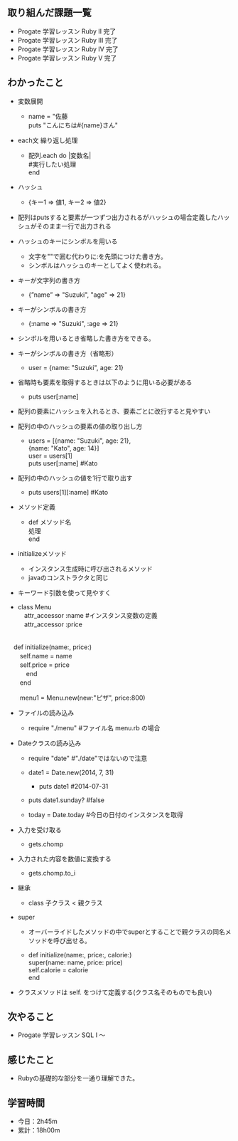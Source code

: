 ## 取り組んだ課題一覧
- Progate 学習レッスン Ruby II 完了
- Progate 学習レッスン Ruby III 完了
- Progate 学習レッスン Ruby IV 完了
- Progate 学習レッスン Ruby V 完了

## わかったこと
- 変数展開
    - name = "佐藤<br>
puts "こんにちは#{name}さん"

- each文 繰り返し処理
    - 配列.each do |変数名|<br>
#実行したい処理<br>
end

 - ハッシュ
    - {キー1 => 値1, キー2 => 値2}

- 配列はputsすると要素が一つずつ出力されるがハッシュの場合定義したハッシュがそのまま一行で出力される

- ハッシュのキーにシンボルを用いる
    - 文字を""で囲む代わりに:を先頭につけた書き方。
    - シンボルはハッシュのキーとしてよく使われる。

- キーが文字列の書き方
    - {”name” => "Suzuki", "age" => 21}
- キーがシンボルの書き方
    - {:name => "Suzuki", :age => 21}

- シンボルを用いるとき省略した書き方をできる。

- キーがシンボルの書き方（省略形）
    - user = {name: "Suzuki", age: 21}

- 省略時も要素を取得するときは以下のように用いる必要がある
    - puts user[:name]

- 配列の要素にハッシュを入れるとき、要素ごとに改行すると見やすい

- 配列の中のハッシュの要素の値の取り出し方
    - users = [{name: "Suzuki", age: 21},<br>
{name: "Kato", age: 14}]<br>
user = users[1]<br>
puts user[:name] #Kato

- 配列の中のハッシュの値を1行で取り出す
    - puts users[1][:name] #Kato

- メソッド定義
    - def メソッド名<br>
処理<br>
end

- initializeメソッド
    - インスタンス生成時に呼び出されるメソッド
    - javaのコンストラクタと同じ

- キーワード引数を使って見やすく<br>
- class Menu<br>
        　attr_accessor :name #インスタンス変数の定義<br>
        　attr_accessor :price<br>
<br>
        　def initialize(name:, price:)<br>
        　　self.name = name<br>
        　　self.price = price<br>
 　　　end<br>
　　end<br>

　　menu1 = Menu.new(new:"ピザ", price:800)

- ファイルの読み込み
    - require "./menu" #ファイル名 menu.rb の場合

- Dateクラスの読み込み
    - require "date" #"./date"ではないので注意

    - date1 = Date.new(2014, 7, 31)

        - puts date1 #2014-07-31
    - puts date1.sunday? #false

    - today = Date.today #今日の日付のインスタンスを取得

- 入力を受け取る
    - gets.chomp

- 入力された内容を数値に変換する
    - gets.chomp.to_i

- 継承
    - class 子クラス < 親クラス

- super
    - オーバーライドしたメソッドの中でsuperとすることで親クラスの同名メソッドを呼び出せる。

    - def initialize(name:, price:, calorie:)<br>
          super(name: name, price: price)<br>
          self.calorie = calorie<br>
      end<br>

- クラスメソッドは self. をつけて定義する(クラス名そのものでも良い)


## 次やること
- Progate 学習レッスン SQL I 〜
## 感じたこと
- Rubyの基礎的な部分を一通り理解できた。
## 学習時間
- 今日：2h45m
- 累計：18h00m